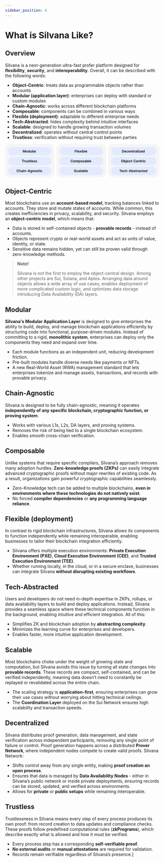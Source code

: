 ```yaml
---
sidebar_position: 4
---
```


# What is Silvana Like?

## Overview

Silvana is a next-generation ultra-fast profer platform designed for **flexibility**, **security**, and **interoperability**. Overall, it can be described with the following words:

- **Object-Centric**: treats data as programmable objects rather than accounts
- **Modular (application layer)**: enterprises can deploy with standard or custom modules
- **Chain-Agnostic**: works across different blockchain platforms
- **Composable**: components can be combined in various ways
- **Flexible (deployment)**: adaptable to different enterprise needs
- **Tech-Abstracted**: hides complexity behind intuitive interfaces
- **Scalable**: designed to handle growing transaction volumes
- **Decentralized**: operates without central control points
- **Trustless**: verification without requiring trust between parties

![What is Silvana Like](./img/what-is-silvana-like.png)

## Object-Centric

Most blockchains use an **account-based model**, tracking balances linked to accounts. They store and mutate states of accounts. While common, this creates inefficiencies in privacy, scalability, and security. Silvana employs an **object-centric model**, which means that:

- Data is stored in self-contained objects - **provable records** - instead of accounts.
- Objects represent crypto or real-world assets and act as units of value, identity, or state.
- Sensitive data remains hidden, yet can still be proven valid through zero-knowledge methods.

> **Note!**
>   
> Silvana is not the first to employ the object-central design. Among other projects are Sui, Solana, and Aptos. Arranging data around objects allows a wide array of use cases, enables deployment of more complicated custom logic, and optimizes data storage introducing Data Availability (DA) layers.

## Modular

**Silvana's Modular Application Layer** is designed to give enterprises the ability to build, deploy, and manage blockchain applications efficiently by structuring code into functional, purpose-driven modules. Instead of committing to a rigid, **monolithic system**, enterprises can deploy only the components they need and expand over time.

- Each module functions as an independent unit, reducing development friction.
- Pre-built modules handle diverse needs like payments or NFTs.
- A new Real-World Asset (RWA) management standard that lets enterprises tokenize and manage assets, transactions, and records with provable privacy.

## Chain-Agnostic

Silvana is designed to be fully chain-agnostic, meaning it operates **independently of any specific blockchain, cryptographic function, or proving system**. 

- Works with various L1s, L2s, DA layers, and proving systems.
- Removes the risk of being tied to a single blockchain ecosystem.
- Enables smooth cross-chain verification.

## Composable

Unlike systems that require specific compilers, Silvana’s approach removes many adoption hurdles. **Zero-knowledge proofs (ZKPs)** can easily integrate advanced cryptographic proofs without major rewrites of existing code. As a result, organizations gain powerful cryptographic capabilities seamlessly.

- Zero-Knowledge tech can be added to multiple blockchains, **even in environments where these technologies do not natively exist**.
- No forced **compiler dependencies** or **any programming language reliance**.

## Flexible (deployment)

In contrast to rigid blockchain infrastructures, Silvana allows its components to function independently while remaining interoperable, enabling businesses to tailor their blockchain integration efficiently. 

- Silvana offers multiple execution environments: **Private Execution Environment (PXE)**, **Cloud Execution Environment (CEE)**, and **Trusted Execution Environment (TEE)**.
- Whether running locally, in the cloud, or in a secure enclave, businesses can integrate Silvana **without disrupting existing workflows**.


## Tech-Abstracted

Users and developers do not need in-depth expertise in ZKPs, rollups, or data availability layers to build and deploy applications. Instead, Silvana provides a seamless space where these technical components function in the background, enabling intuitive and efficient integration. All of this:

- Simplifies ZK and blockchain adoption by **abstracting complexity**.
- Minimizes the learning curve for enterprises and developers.
- Enables faster, more intuitive application development.


## Scalable

Most blockchains choke under the weight of growing state and computation, but Silvana avoids this issue by turning all state changes into **provable records**. These records are compact, self-contained, and can be verified independently, meaning data doesn’t need to constantly be replayed or revalidated across the entire chain.

- The scaling strategy is **application-first**, ensuring enterprises can grow their use cases without worrying about hitting technical ceilings.
- The **Coordination Layer** deployed on the Sui Network ensures high scalability and transaction speeds.

## Decentralized

Silvana distributes proof generation, data management, and state verification across independent participants, removing any single point of failure or control. Proof generation happens across a distributed **Prover Network**, where independent nodes compete to create valid proofs. Silvana Network:

- Shifts control away from any single entity, making **proof creation an open process**.
- Ensures that data is managed by **Data Availability Nodes** - either in Silvana’s public network or inside private deployments, ensuring records can be stored, updated, and verified across environments.
- Allows for **private** or **public setups** while remaining interoperable.

## Trustless

Trustlessness in Silvana means every step of every process produces its own proof: from record creation to data updates and compliance checks. These proofs follow predefined computational rules (**zkPrograms**), which describe exactly what is allowed and how it must be verified.

- Every process step has a corresponding **self-verifiable proof**.
- **No external audits** or **manual attestations** are required for validation.
- Records remain verifiable regardless of Silvana’s presence.]

